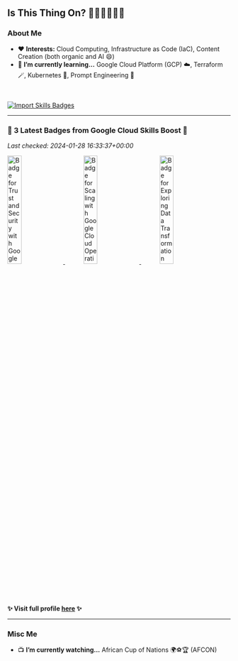 ## Is This Thing On? 🎤👩🏾‍💻🎸🎶

### **About Me**

-   ❤️ **Interests:** Cloud Computing, Infrastructure as Code (IaC), Content Creation (both organic and AI 😄)
-   🌱 **I’m currently learning...** Google Cloud Platform (GCP) ☁️, Terraform 🪄, Kubernetes 🎼, Prompt Engineering 🔑

<br />

[![Import Skills Badges](https://github.com/olubabs01a/olubabs01a/actions/workflows/import-badges.yaml/badge.svg)](https://github.com/olubabs01a/olubabs01a/actions/workflows/import-badges.yaml)
<!-- start latest badges --><hr />
### **&#127882; 3 Latest Badges from Google Cloud Skills Boost &#127882;**
_Last checked: 2024-01-28 16:33:37+00:00_

<a class="badge-image" href="https://www.cloudskillsboost.google/public_profiles/fc3664f8-a8c5-455e-8904-9864b81d66d5/badges/7875966"><img alt="Badge for Trust and Security with Google Cloud" src="https://cdn.qwiklabs.com/y56uliuSDzpvMDlM1G%2Fw7SQfqZ16TvQyRv2SUZSQn0I%3D" title="Earned Jan 27, 2024 EST" width="25%"/>
</a> &emsp;&emsp;&emsp;<a class="badge-image" href="https://www.cloudskillsboost.google/public_profiles/fc3664f8-a8c5-455e-8904-9864b81d66d5/badges/7875949"><img alt="Badge for Scaling with Google Cloud Operations" src="https://cdn.qwiklabs.com/JAKPVHm1i4QpBEpsoBSE1bfHrs9mW7mrhH%2BXWKsWOHM%3D" title="Earned Jan 27, 2024 EST" width="25%"/>
</a> &emsp;&emsp;&emsp;<a class="badge-image" href="https://www.cloudskillsboost.google/public_profiles/fc3664f8-a8c5-455e-8904-9864b81d66d5/badges/7875939"><img alt="Badge for Exploring Data Transformation with Google Cloud" src="https://cdn.qwiklabs.com/TndvG3ntUvqPoIwQwQw7hT%2FRjI8FO4oYzqygAB7OP08%3D" title="Earned Jan 27, 2024 EST" width="25%"/>
</a> &emsp;&emsp;&emsp;

#### &#10024; Visit full profile [here](https://bit.ly/gcp-bab501a) &#10024;<hr /><!-- end latest badges -->

### **Misc Me**

-   📺 **I’m currently watching...** African Cup of Nations 🌍⚽🏆 (AFCON)

<!--
- 🔭 I’m currently working on ...
- 👯 I’m looking to collaborate on ...
- 🤔 I’m looking for help with ...
- 💬 Ask me about ...
- 📫 How to reach me: ...
- ⚡ Fun fact: ... https://open.spotify.com/playlist/2qDeN9tTivnkPsYR7IpkRG
-->
